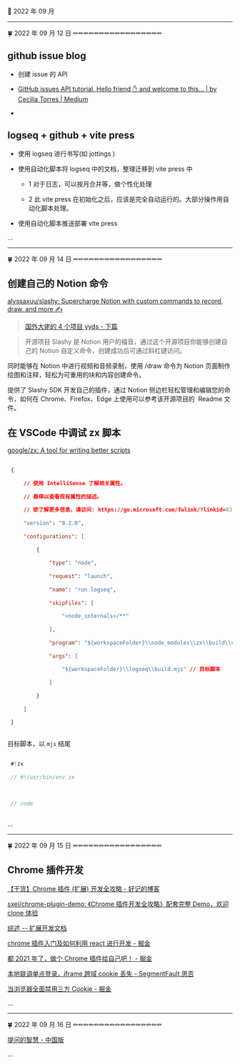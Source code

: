 🍉 2022 年 09 月

      
---

      
🍀 2022 年 09 月 12 日 ✏✏✏✏✏✏✏✏✏✏✏✏✏✏✏✏✏

          
 ## github issue blog    
  - 创建 issue 的 API    
  - [GitHub issues API tutorial. Hello friend ✋ and welcome to this… | by Cecilia Torres | Medium](https://medium.com/@hi_7807/github-issues-api-tutorial-b7a12b1bcada )    
  -    
    
 ## logseq + github + vite press    
  - 使用 logseq 进行书写(如 jottings )    
  - 使用自动化脚本将 logseq 中的文档，整理迁移到 vite press 中    
    - 1 对于日志，可以按月合并等，做个性化处理    
    - 2 此 vite press 在初始化之后，应该是完全自动运行的。大部分操作用自动化脚本处理。    
  - 使用自动化脚本推送部署 vite press    
    
    
  

      
...  

      
      
---

      
🍀 2022 年 09 月 14 日 ✏✏✏✏✏✏✏✏✏✏✏✏✏✏✏✏✏

          
 ## 创建自己的 Notion 命令    
 [alyssaxuu/slashy: Supercharge Notion with custom commands to record, draw, and more ✍️](https://github.com/alyssaxuu/slashy )    
    
 > [国外大佬的 4 个项目 yyds - 下篇](https://mp.weixin.qq.com/s/HnVKsVCChZ5UsHLhOCqlPg )    
 > 开源项目 Slashy 是 Notion 用户的福音，通过这个开源项目你能够创建自己的 Notion 自定义命令，创建成功后可通过斜杠键访问。    
  同时能够在 Notion 中进行视频和音频录制，使用 /draw 命令为 Notion 页面制作绘图和注释，轻松为可重用的块和内容创建命令。    
  提供了 Slashy SDK 开发自己的插件，通过 Notion 侧边栏轻松管理和编辑您的命令，如何在 Chrome、Firefox、Edge 上使用可以参考该开源项目的  Readme 文件。    
    
    
 ## 在 VSCode 中调试 zx 脚本    
 [google/zx: A tool for writing better scripts](https://github.com/google/zx )    
 ```json    
  {    
      // 使用 IntelliSense 了解相关属性。     
      // 悬停以查看现有属性的描述。    
      // 欲了解更多信息，请访问: https://go.microsoft.com/fwlink/?linkid=830387    
      "version": "0.2.0",    
      "configurations": [    
          {    
              "type": "node",    
              "request": "launch",    
              "name": "run logseq",    
              "skipFiles": [    
                  "<node_internals>/**"    
              ],    
              "program": "${workspaceFolder}\\node_modules\\zx\\build\\cli.js",    
              "args": [    
                  "${workspaceFolder}\\logseq\\build.mjs" // 目标脚本    
              ]    
          }    
      ]    
  }    
  ```    
    
 目标脚本，以 `mjs` 结尾    
 ```js    
  #!zx    
  // #!/usr/bin/env zx    
      
  // code    
  ```    
    
    
    
  

      
...  

      
      
---

      
🍀 2022 年 09 月 15 日 ✏✏✏✏✏✏✏✏✏✏✏✏✏✏✏✏✏

          
 ## Chrome 插件开发    
 [【干货】Chrome 插件 (扩展) 开发全攻略 - 好记的博客](http://blog.haoji.me/chrome-plugin-develop.html )    
 [sxei/chrome-plugin-demo: 《Chrome 插件开发全攻略》配套完整 Demo，欢迎 clone 体验](https://github.com/sxei/chrome-plugin-demo )    
 [综述 -- 扩展开发文档](https://open.chrome.360.cn/extension_dev/overview.html )    
    
 [chrome 插件入门及如何利用 react 进行开发 - 掘金](https://juejin.cn/post/6954257786007978021 )    
 [都 2021 年了，做个 Chrome 插件给自己吧！ - 掘金](https://juejin.cn/post/7039659263744016421 )    
    
    
 [本地联调单点登录，iframe 跨域 cookie 丢失 - SegmentFault 思否](https://segmentfault.com/a/1190000041959550 )    
 [当浏览器全面禁用三方 Cookie - 掘金](https://juejin.cn/post/6844904128557105166 )    
    
  

      
...  

      
      
---

      
🍀 2022 年 09 月 16 日 ✏✏✏✏✏✏✏✏✏✏✏✏✏✏✏✏✏

          
 [​提问的智慧 - 中国版](https://mp.weixin.qq.com/s/q461so9lWk4FKJGZ-p7Vcg )    
    
    
  

      
...  

      